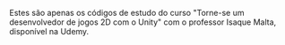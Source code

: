 Estes são apenas os códigos de estudo do curso "Torne-se um desenvolvedor de jogos 2D com o Unity" com o professor Isaque Malta, disponível na Udemy.
